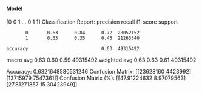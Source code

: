 #### Model
[0 0 1 ... 0 1 1]
Classification Report:
              precision    recall  f1-score   support

           0       0.63      0.84      0.72  28052152
           1       0.63      0.35      0.45  21263340

    accuracy                           0.63  49315492
   macro avg       0.63      0.60      0.59  49315492
weighted avg       0.63      0.63      0.61  49315492

Accuracy: 0.6321648580531246
Confusion Matrix:
[[23628160  4423992]
 [13715979  7547361]]
Confusion Matrix (%):
[[47.91224632  8.97079563]
 [27.81271857 15.30423949]]
